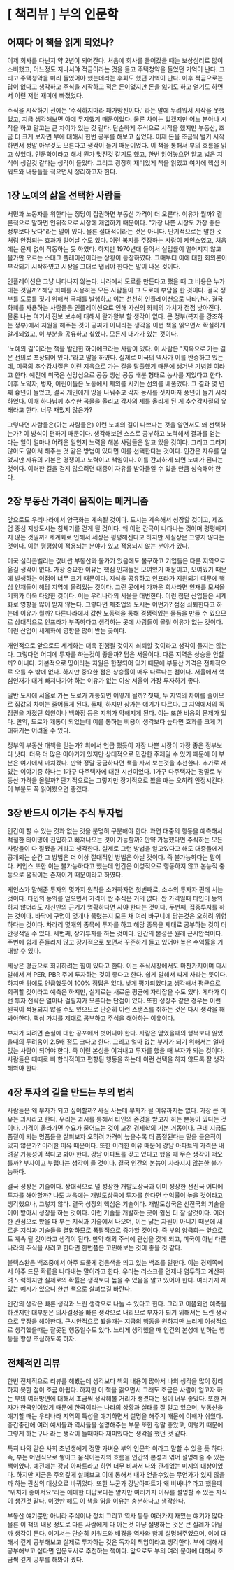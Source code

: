 # [ 책리뷰 ] 부의 인문학

## 어쩌다 이 책을 읽게 되었나?

이제 회사를 다닌지 약 2년이 되어간다. 처음에 회사를 들어갔을 때는 보상심리로 많이 소비했고, 어느정도 지나서야 적금이라는 것을 들고 주택청약을 들었던 기억이 난다. 그리고 주택청약을 미리 들었어야 했는데라는 후회도 했던 기억이 난다. 이후 적금으로는 답이 없다고 생각하고 주식을 시작하고 적은 돈이었지만 돈을 잃기도 하고 얻기도 하면서 이런 저런 재미에 빠졌었다.



주식을 시작하기 전에는 '주식하지마라 패가망신이다.' 라는 말에 두려워서 시작을 못했었고, 지금 생각해보면 아예 무지했기 때문이었다. 물론 차이는 있겠지만 어느 분야나 시작을 하고 말고는 큰 차이가 있는 것 같다. 단순하게 주식으로 시작을 했지만 부동산, 조금 더 크게 보자면 부에 대해서 한번 공부를 해보고 싶었다. 이제 돈을 조금씩 벌기 시작하면서 정말 아무것도 모른다고 생각이 들기 때문이었다. 이 책을 통해서 부의 흐름을 읽고 싶었다. 인문학이라고 해서 뭔가 멋진것 같기도 했고, 한번 읽어놓으면 얕고 넓은 지식이 생길것 같다는 생각이 들었다. 그리고 굉장히 재미있게 책을 읽었고 여기에 핵심 키워드와 내용들을 적으면서 정리하고자 한다.



## 1장 노예의 삶을 선택한 사람들

서민과 노동자를 위한다는 정당이 집권하면 부동산 가격이 더 오른다. 이유가 뭘까? 결론적으로 말하면 인위적으로 시장에 개입하기 때문이다. "가장 나쁜 시장도 가장 좋은 정부보다 낫다"라는 말이 있다. 물론 절대적이라는 것은 아니다. 단기적으로는 말한 것 처럼 안정되는 효과가 일어날 수도 있다. 이런 복지를 주장하는 사람이 케인스였고, 처음에는 문제 없이 작동하는 듯 하였다. 하지만 1970년대 들어서 실업률이 떨어지지 않고 물가만 오르는 스태그 플레이션이라는 상황이 등장하였다. 그때부터 이에 대한 회의론이 부각되기 시작하였고 시장을 그대로 냅둬야 한다는 말이 나온 것이다.



인플레이션은 그냥 나타나지 않는다. 나라에서 도로를 만든다고 했을 때 그 비용은 누가 대는 것일까? 해당 화폐를 사용하는 모든 사람들이 그 도로에 부담을 한 것이다. 결국 정부를 도로를 짓기 위해서 국채를 발행하고 이는 천천히 인플레이션으로 나타난다. 결국 화폐를 사용하는 사람들은 인플레이션으로 인해 자신의 화폐의 가치가 점점 낮아진다. 물론 나는 여기서 진보 보수에 대해서 왈가왈부 할 생각이 없다. 큰 정부(복지를 강조하는 정부)에서 지원을 해주는 것이 공짜가 아니라는 생각을 이번 책을 읽으면서 확실하게 알게되었고, 이 부분을 공유하고 싶었다. 모든지 대가가 있는 것이다. 



'노예의 길'이라는 책을 발간한 하이에크라는 사람이 있다. 이 사람은 "지옥으로 가는 길은 선의로 포장되어 있다."라고 말을 하였다. 실제로 미국의 역사가 이를 반증하고 있는데, 미국의 추수감사절은 이런 지옥으로 가는 길을 탈출했기 때문에 생겨난 기념일 이라고 한다. 예전에 미국은 신앙심으로 공동 생산 공동 배분 형태로 농사를 지었다고 한다. 이후 노약자, 병자, 어린이들은 노동에서 제외를 시키는 선의를 베풀었다. 그 결과 몇 년째 흉년이 들었고, 결국 개인에게 땅을 나눠주고 각자 농사를 짓자마자 풍년이 들기 시작하였다. 이때 하나님께 추수한 곡물을 올리고 감사의 제를 올리게 된 게 추수감사절의 유래라고 한다. 너무 재밌지 않은가? 



그렇다면 사람들은(아는 사람들은) 이런 노예의 길이 나쁘다는 것을 알면서도 왜 선택하는가? 이 방식이 편하기 때문이다. 생각해보면 스스로 공부하고 노력해서 결과를 얻는 다는 일이 얼마나 어려운 일인지 노력을 해본 사람들은 알고 있을 것이다. 그리고 그러지 않아도 알아서 해주는 것 같은 방법이 있다면 이를 선택한다는 것이다.  인간은 자유를 얻었지만 자유의 기본은 경쟁이고 노력이고 책임이다. 이를 간과하게 되면 노예가 된다는 것이다. 이러한 길을 걷지 않으려면 대중이 자유를 받아들일 수 있을 만큼 성숙해야 한다.



## 2장 부동산 가격이 움직이는 메커니즘

앞으로도 우리나라에서 양극화는 계속될 것이다. 도시는 계속해서 성장할 것이고, 제조업 중심 지방도시는 침체기를 걷게 될 것이다. 왜 이런 간극이 나타나는 것이며 평평해지지 않는 것일까? 세계화로 인해서 세상은 평평해진다고 하지만 사실상은 그렇지 않다는 것이다. 이런 평평함이 적용되는 분야가 있고 적용되지 않는 분야가 있다.



미국 실리콘벨리는 값비싼 부동산과 물가가 있음에도 불구하고 기업들은 다른 지역으로 옮길 생각이 없다. 가장 중요한 이유는 핵심 인재들은 모여있기 때문이고, 모여있기 때문에 발생하는 이점이 너무 크기 때문이다. 지식을 공유하고 인프라가 지원되기 때문에 핵심 인재들이 해당 지역에 몰려있는 것이다. 그런 곳에서 가까운 회사라면 인재를 모셔올 기회가 더욱 다양한 것이다. 이는 우리나라의 서울을 대변한다. 이런 첨단 산업들은 세계화로 영향을 많이 받지 않는다. 그렇다면 제조업의 도시는 어떤가? 점점 쇠퇴한다고 하는데 이유가 뭘까? 다른나라에서 값싼 노동력을 통해 경쟁력있는 물품을 만들 수 있으므로 상대적으로 인프라가 부족하다고 생각하는 곳에 사람들이 몰릴 이유가 없는 것이다. 이런 산업이 세계화에 영향을 많이 받는 곳이다.



개인적으로 앞으로도 세계화는 더욱 진행될 것이지 쇠퇴할 것이라고 생각이 들지는 않는다. 그렇다면 어디에 투자를 하는것이 좋을까? 답은 서울이다. 다른 지역은 상승을 안할까? 아니다. 기본적으로 땅이라는 자원은 한정되어 있기 때문에 부동산 가격은 전체적으로 오를 수 밖에 없다. 하지만 중요한 점은 상승률이 매우 다르다는 점이다. 서울에서 핵심인재가 대거 빠져나가야 하는 이유가 없는 이상 서울이 가장 투자하기 좋다. 



일반 도시에 서울로 가는 도로가 개통되면 어떻게 될까? 첫째, 두 지역의 차이를 줄이므로 집값의 차이는 줄어들게 된다. 둘째, 하지만 상가는 얘기가 다르다. 그 지역에서의 독점권을 가졌던 학원이나 백화점 등은 지위가 약해지게 된다. 이는 또한 비용의 문제가 있다. 만약, 도로가 개통이 되었는데 이를 통하는 비용이 생각보다 높다면 효과를 크게 기대하기는 어려울 수 있다. 



정부의 부동산 대책을 믿는가? 위에서 언급 했듯이 가장 나쁜 시장이 가장 좋은 정부보다 낫다. 더욱 더 많은 이야기가 있지만 상대적으로 민감한 주제일 수 있기 때문에 이 부분은 여기에서 마치겠다. 만약 정말 궁금하다면 책을 사서 보는것을 추천한다. 추가로 재밌는 이야기중 하나는 1가구 다주택자에 대한 시선이었다. 1가구 다주택자는 정말로 부동산 가격을 올릴까? 단기적으로는 그렇지만 장기적으로 봤을 때는 오히려 안정시킨다. 이 부분도 꼭 읽어봤으면 좋겠다.



## 3장 반드시 이기는 주식 투자법

인간이 할 수 있는 것과 없는 것을 분명히 구분해야 한다. 과연 대중의 행동을 예측해서 적절한 타이밍에 진입하고 빠져나오는 것이 가능할까? 만약 가능했다면 주식하는 모든 사람들이 다 잘됐을 거라고 생각한다. 실제로 그런 방법을 알고있다고 해도 대중들에게 공개되는 순간 그 방법은 더 이상 절대적인 방법은 아닐 것이다. 즉 불가능하다는 말이다. 케인스 또한 이는 불가능하다고 했는데 인간은 이성적으로 행동하지 않고 본능적 충동으로 움직이는 존재이기 때문이라고 하였다.



케인스가 말해준 투자의 몇가지 원칙을 소개하자면 첫번째로, 소수의 투자자 편에 서는 것이다. 타인의 동의를 얻으면서 가격이 싼 주식은 거의 없다. 싼 가격일때 타인이 동의하지 않더라도 자신만의 근거가 명확하다면 사야 한다는 것이다. 두번째,  집중투자를 하는 것이다. 바닥에 구멍이 몇개나 뚫렸는지 모른 채 여러 바구니에 담는것은 오히려 위험하다는 것이다. 차라리 몇개의 종목에 투자를 하고 해당 종목을 제대로 공부하는 것이 더 안정적일 수 있다. 세번째, 장기투자를 하는 것이다. 인간의 본성은 원래 근시안적이다. 주변에 쉽게 흔들리지 않고 장기적으로 보면서 꾸준하게 들고 있어야 높은 수익률을 기대할 수 있다. 



세상은 평균으로 회귀하려는 힘이 있다고 한다. 이는 주식시장에서도 마찬가지이며 다시 말해서 저 PER, PBR 주에 투자하는 것이 좋다고 한다. 쉽게 말해서 싸게 사라는 뜻이다. 하지만 위에도 언급했듯이 100% 정답은 없다. 낮게 평가되었다고 생각해서 평균으로 회귀할 것이라고 예측은 하지만, 실제로는 새로운 평균에 자리잡을 수도 있다. 게다가 이런 투자 전략은 얼마나 걸릴지가 모른다는 단점이 있다. 또한 성장주 같은 경우는 이런 원칙이 적용되지 않을 수도 있으므로 단순히 이런 스탠스를 취하는 것은 다시 생각을 해봐야한다. 핵심 가치를 제대로 공부하고 주식을 해야하는 이유이다.



부자가 되려면 손실에 대한 공포에서 벗어나야 한다. 사람은 얻었을때의 행복보다 잃었을때의 두려움이 2.5배 정도 크다고 한다. 그리고 얼마 없는 부자가 되기 위해서는 얼마 없는 사람이 되어야 한다. 즉 이런 본성을 이겨내고 투자를 했을 때 부자가 되는 것이다. 사람들은 때때로 비 합리적이고 편향된 행동을 하는데 이런 선택을 하지 않도록 잘 생각해봐야 한다. 



## 4장 투자의 길을 만드는 부의 법칙

사람들은 왜 부자가 되고 싶어할까? 사실 사는데 부자가 될 이유까지는 없다. 가장 큰 이유는 과시라고 한다. 우리는 과시를 통해서 타인의 존경을 받고자 하는 본능이 있다는 것이다. 가격이 올라가면 수요가 줄어드는 것이 고전 경제학의 기본 거동이다. 근데 지금도 품절이 되는 명품들을 살펴보자 오히려 가격이 높을수록 더 품절된다는 말을 들은적이 있지 않은가? 이러한 이유 때문이다. 또한 이러한 이유 때문에 강남 아파트의 가격은 내려갈 가능성이 적다고 봐야 한다. 강남 아파트를 갖고 있다고 했을 때 무슨 생각이 떠오를까? 부자이고 부럽다는 생각이 들 것이다. 결국 인간의 본능이 사라지지 않는한 불가능하다.



결국 성장은 기술이다. 상대적으로 덜 성장한 개발도상국과 이미 성장한 선진국 어디에 투자를 해야할까? 나도 처음에는 개발도상국에 투자를 한다면 수익률이 높을 것이라고 생각했으나, 그렇지 않다. 결국 성장의 핵심은 기술이다. 개발도상국은 선진국의 기술을 이어 받아서 성장을 하는 것이다. 이런 기술을 개발하는 곳이 훨씬 더 잘 살것이다. 이러한 관점으로 봤을 때 부는 지식과 기술에서 나오며, 이는 닳는 자원이 아니기 때문에 새로운 지식과 기술들을 결합하므로 폭팔적으로 증가할 것이다. 즉 부의 양극화는 앞으로도 계속 될 것이라고 생각이 된다. 만약 해외 주식에 관심을 갖게 되고, 미국이 아닌 다른 나라의 주식을 사려고 한다면 한번쯤은 고민해보는 것이 좋을 것 같다.



블랙스완은 백조중에서 아주 드물게 검은색을 띄고 있는 백조를 말한다. 이는 경제쪽에서 아주 드문 확률을 나타내는 말이라고 한다. 우리는 리스크를 언제나 염두하고 계산하려 노력하지만 실제로의 확률은 생각보다 높을 수 있음을 알고 있어야 한다. 여러가지 재밌는 예시가 있으니 한번 책으로 살펴보길 바란다. 



인간의 생각은 빠른 생각과 느린 생각으로 나눌 수 있다고 한다. 그리고 이쯤되면 예측을 하겠지만 대부분은 의사결정을 빠른 생각으로 내리므로 부자가 되기 위해서는 느린 생각으로 무장을 해야한다. 근시안적으로 봤을때는 지금의 행동을 원하지만 느리게 이성적으로 생각했을때는 잘못된 행동일수도 있다. 느리게 생각했을 때 인간의 본성에 반하는 행동을 항상 조심하도록 하자.



## 전체적인 리뷰

한번 전체적으로 리뷰를 해봤는데 생각보다 책의 내용이 많아서 나의 생각을 많이 정리하지 못한 점이 조금 아쉽다. 하지만 이 책을 읽으면서 그래도 조금은 사람이 얻고자 하는 부의 여러방면에 대해서 조금씩 생각해볼 거리가 생겼다는 점이 너무 좋았다. 또한 저자가 한국인이었기 때문에 한국이라는 나라의 상황과 실태를 잘 알고 있으며, 부동산을 얘기할 때는 우리나라 지역의 특성을 얘기하면서 설명을 해주기 때문에 이해가 쉬웠다. 중간중간에 여러 예시들과 역사들을 설명해주는 부분 또한 정말 좋았고, 이렇기 때문에 그렇게 하는구나 라는 생각이 들때마다 재미있다는 생각을 했던 것 같다.



특히 나와 같은 사회 초년생에게 정말 가벼운 부의 인문학 이라고 말할 수 있을 듯 하다. 즉, 부는 어떤식으로 쌓이고 움직이는지의 흐름을 인간의 본성과 엮어 설명해줄 수 있는 책이었다. 예전에는 강남 아파트라고 하면 너무 비싸서 나와 관계없는 미지의 대상이었다. 하지만 지금은 주의깊게 살펴보고 이에 통해서 내가 얻을수있는 무언가가 있지 않을까 하는 관심의 대상으로 바뀌었다. 또한 누군가 강남아파트가 왜 비싸냐? 라고 했을때 "위치가 좋아서요"라는 애매한 대답보다는 얕지만 여러가지 이유를 설명할 수 있는 지식이 생긴것 같다. 이것만 해도 이 책을 읽을 이유는 충분하다고 생각한다.



부동산 얘기뿐만 아니라 주식이나 정치 그리고 역사 등등 여러가지 재밌는 얘기가 많다. 물론 이 책의 내용 정도로 다른 사람에게 다 아는것 마냥 설명하는 것은 큰 실례가 아닐까 생각이 든다. 여기서는 단순히 키워드와 배경을 역사와 함께 설명해주었으며, 이에 대해서 깊게 공부해보고 실제로 투자하는 것은 독자의 책임이라고 생각한다. 부에 대해서 공부해보고 싶다면 입문도서로 추천하는 책이다. 앞으로도 부의 여러 분야에 대해서 조금씩 깊게 공부를 해봐야 겠다.

